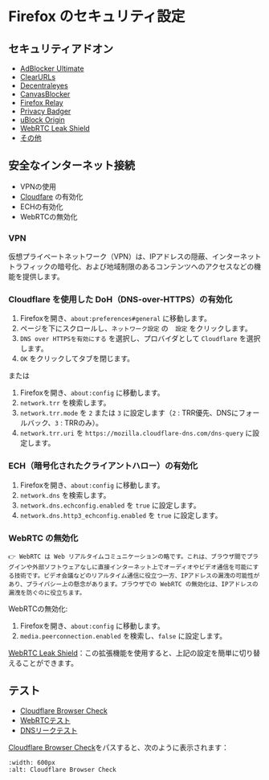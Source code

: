 # Firefox のセキュリティ設定

## セキュリティアドオン
- [AdBlocker Ultimate](https://addons.mozilla.org/en-US/firefox/addon/adblocker-ultimate/)
- [ClearURLs](https://addons.mozilla.org/en-US/firefox/addon/clearurls/)
- [Decentraleyes](https://addons.mozilla.org/en-US/firefox/addon/decentraleyes/)
- [CanvasBlocker](https://addons.mozilla.org/en-US/firefox/addon/canvasblocker/)
- [Firefox Relay](https://relay.firefox.com/)
- [Privacy Badger](https://addons.mozilla.org/en-US/firefox/addon/privacy-badger17/)
- [uBlock Origin](https://addons.mozilla.org/en-US/firefox/addon/ublock-origin/)
- [WebRTC Leak Shield](https://addons.mozilla.org/en-US/firefox/addon/webrtc-leak-shield/)
- [その他](https://addons.mozilla.org/en-US/firefox/extensions/category/privacy-security/)

## 安全なインターネット接続
- VPNの使用
- [Cloudfare](https://developers.cloudflare.com/1.1.1.1/setup/) の有効化
- ECHの有効化
- WebRTCの無効化

### VPN
仮想プライベートネットワーク（VPN）は、IPアドレスの隠蔽、インターネットトラフィックの暗号化、および地域制限のあるコンテンツへのアクセスなどの機能を提供します。

### Cloudflare を使用した DoH（DNS-over-HTTPS）の有効化
1. Firefoxを開き、`about:preferences#general` に移動します。
2. ページを下にスクロールし、`ネットワーク設定` の　`設定` をクリックします。
3. `DNS over HTTPSを有効にする` を選択し、プロバイダとして `Cloudflare` を選択します。
4. `OK` をクリックしてタブを閉じます。

または
1. Firefoxを開き、`about:config` に移動します。
2. `network.trr` を検索します。
3. `network.trr.mode` を `2` または `3` に設定します（`2` : TRR優先、DNSにフォールバック、`3` : TRRのみ）。
4. `network.trr.uri` を `https://mozilla.cloudflare-dns.com/dns-query` に設定します。

### ECH（暗号化されたクライアントハロー）の有効化
1. Firefoxを開き、`about:config` に移動します。
2. `network.dns` を検索します。
3. `network.dns.echconfig.enabled` を `true` に設定します。
4. `network.dns.http3_echconfig.enabled` を `true` に設定します。

### WebRTC の無効化
```{caution} WebRTC
👉 WebRTC は Web リアルタイムコミュニケーションの略です。これは、ブラウザ間でプラグインや外部ソフトウェアなしに直接インターネット上でオーディオやビデオ通信を可能にする技術です。ビデオ会議などのリアルタイム通信に役立つ一方、IPアドレスの漏洩の可能性があり、プライバシー上の懸念があります。ブラウザでの WebRTC の無効化は、IPアドレスの漏洩を防ぐのに役立ちます。
```

WebRTCの無効化:
1. Firefoxを開き、`about:config` に移動します。
2. `media.peerconnection.enabled` を検索し、`false` に設定します。

[WebRTC Leak Shield](https://addons.mozilla.org/en-US/firefox/addon/webrtc-leak-shield/)：この拡張機能を使用すると、上記の設定を簡単に切り替えることができます。

## テスト
- [Cloudflare Browser Check](https://www.cloudflare.com/ssl/encrypted-sni/#results)
- [WebRTCテスト](https://ip8.com/webrtc-test)
- [DNSリークテスト](https://dnsleaktest.org/dns-leak-test)

[Cloudflare Browser Check](https://www.cloudflare.com/ssl/encrypted-sni/#results)をパスすると、次のように表示されます：
```{image} img/cloudflare-test.png
:width: 600px
:alt: Cloudflare Browser Check
```